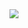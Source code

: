 <img src="https://img.shields.io/badge/prometheus-E6522C.svg?style=for-the-badge&logo=Prometheus&logoColor=white">